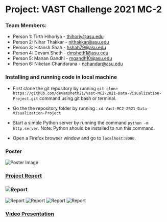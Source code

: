 # Project: VAST Challenge 2021 MC-2

### Team Members:
- Person 1: Tirth Hihoriya - thihoriy@asu.edu
- Person 2: Nihar Thakkar - njthakkar@asu.edu
- Person 3: Hitansh Shah - hshah79@asu.edu
- Person 4: Devam Sheth - dmsheth1@asu.edu
- Person 5: Manan Gandhi - mgandh10@asu.edu
- Person 6: Niketan Chandarana - nchandar@asu.edu

### Installing and running code in local machine

- First clone the git repository by running `git clone https://github.com/devamsheth21/Vast-MC2-2021-Data-Visualization-Project.git` command using git bash or terminal.

- Go the the repository folder by running :
 `cd Vast-MC2-2021-Data-Visualization-Project`

- Start a simple Python server by running the command `python -m http.server`. Note: Python should be installed to run this command.

- Open a Firefox browser window and go to `localhost:8000`.
### Poster
![Poster Image](DV_poster.jpg)
### [Project Report](https://docs.google.com/document/d/1_R_ygCEY0ZkCn-aUuypwIZvURobctY-NOcmI_ee9_N0/edit?usp=sharing)
### ![Report](DV_Team_Report/1.jpg) 
![Report](DV_Team_Report/2.jpg) 
![Report](DV_Team_Report/3.jpg) 
![Report](DV_Team_Report/4.jpg) 
![Report](DV_Team_Report/5.jpg) 


### [Video Presentation](https://drive.google.com/file/d/1ShsXpQhaQAEpjstM8Eht4vvEjHzT0WDv/view?usp=sharing)
